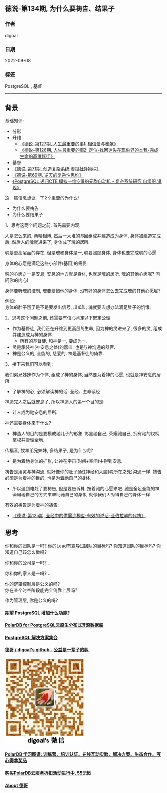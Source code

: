 ## 德说-第134期, 为什么要祷告、结果子       
                            
### 作者                            
digoal                            
                            
### 日期                            
2022-09-08                            
                            
### 标签                            
PostgreSQL , 基督               
                
----                            
                            
## 背景     
    
基础知识:     
- 分形    
- 升维    
    - [《德说-第127期, 人生最重要的事1: 相信爱与奉献》](../202208/20220822_01.md)      
    - [《德说-第126期, 人生最重要的事2: 定位-找回迷失在现象界的本我-完成生命的高维跃迁》](../202208/20220819_03.md)      
- 基督    
- [《德说-第71期, 创造复杂系统:虚拟社群物种》](../202112/20211203_03.md)  
- [《德说-第69期, 逆天的复杂性思维》](../202112/20211202_05.md)  
- [《PostgreSQL 递归CTE 模拟一维空间的元胞自动机 - 复杂系统研究 自组织,涌现》](../202112/20211202_04.md)  
    
这一篇信息想谈一下2个重要的为什么!    
- 为什么要祷告    
- 为什么要结果子    
    
1、思考这两个问题之前, 首先需要内观:    
    
人是怎么来的, 两精相博, 然后一大堆的基因组成并建造成为身体, 身体被建造完成后, 然后人的魂就进来了, 身体成了魂的居所.     
    
魂是更高层面的存在, 但是魂和身体是一, 魂要照顾身体, 身体也要完成魂的心愿.     
    
身体的心愿是满足这些小部件(基因)的需要;     
    
魂的心愿之一是安息, 安息的地方就是身体, 也就是魂的居所. 魂的其他心愿呢? 问问你的内心!      
    
身体要听魂的控制, 魂要爱惜他的身体. 没有好的身体怎么去完成魂的其他心愿呢?      
    
例如:     
身体的肚子饿了是不是要发出信号, 瓜瓜叫; 魂就要去想办法满足肚子的饥饿;     
    
2、思考这个问题之前, 还需要有信心肯定以下既定公理    
    
- 作为基督徒, 我们正在升维到更高层的生命, 因为神的灵进来了, 很多的灵, 组成并建造成为神的身体.    
    - 所有的基督徒, 和神是一, 要成为一.      
- 灵是承装神(神安息之处)的器皿, 也是与神沟通的器官.     
- 神是公义的, 全能的, 慈爱的. 神是基督徒的倚靠.    
    
3、接下来我们可以看到:    
    
我们弟兄姊妹作为个体, 组成了神的身体, 当然要为着神的心愿, 也就是神安息的居所.      
- 了解神的心, 必须解读神的话: 圣经、生命读经
    
神造完人之后就安息了, 所以神造人的第一个目的是:     
- 让人成为祂安息的居所.     
    
神还需要身体来干什么?     
- 神造人的目的是要模成祂儿子的形象, 彰显祂自己, 荣耀祂自己, 拥有祂的权柄, 掌权并管理全地.     
    
传福音, 牧羊弟兄姊妹, 多结果子, 是为什么呢?     
- 是为着祂身体的扩张, 让神在宇宙(时间+空间)中得到安息.     
    
祷告是用灵与神沟通, 就好像你的肚子通过神经和大脑(魂所在之处)沟通一样. 祷告必须是为着神的目的, 也是为着祂自己的身体.     
- 所以遇到难处了要祷告, 但是要告诉神, 按着祂的心愿来吧. 祂是全足全能的神, 会用祂自己的方式来帮助祂自己的身体, 就像我们人对待自己的身体一样.       
    
有效的祷告是为着神的祷告:     
- [《德说-第125期, 圣经中的供需连模型-有效的说话-亚伯拉罕的代祷》](../202208/20220819_02.md)      
    
## 思考  
你和你的团队是一吗? 你的Lead有宣导过团队的目标吗? 你知道团队的目标吗? 你知道自己该怎么做吗?   
  
你和你的公司是一吗? ...   
  
你和你的家人是一吗? ...   
  
你的逻辑控制层是公义的吗?   
你在某个时空阶段能完全倚靠上层吗?   
  
作为管理层, 你是公义的吗?  
      
  
#### [期望 PostgreSQL 增加什么功能?](https://github.com/digoal/blog/issues/76 "269ac3d1c492e938c0191101c7238216")
  
  
#### [PolarDB for PostgreSQL云原生分布式开源数据库](https://github.com/ApsaraDB/PolarDB-for-PostgreSQL "57258f76c37864c6e6d23383d05714ea")
  
  
#### [PostgreSQL 解决方案集合](https://yq.aliyun.com/topic/118 "40cff096e9ed7122c512b35d8561d9c8")
  
  
#### [德哥 / digoal's github - 公益是一辈子的事.](https://github.com/digoal/blog/blob/master/README.md "22709685feb7cab07d30f30387f0a9ae")
  
  
![digoal's wechat](../pic/digoal_weixin.jpg "f7ad92eeba24523fd47a6e1a0e691b59")
  
  
#### [PolarDB 学习图谱: 训练营、培训认证、在线互动实验、解决方案、生态合作、写心得拿奖品](https://www.aliyun.com/database/openpolardb/activity "8642f60e04ed0c814bf9cb9677976bd4")
  
  
#### [购买PolarDB云服务折扣活动进行中, 55元起](https://www.aliyun.com/activity/new/polardb-yunparter?userCode=bsb3t4al "e0495c413bedacabb75ff1e880be465a")
  
  
#### [About 德哥](https://github.com/digoal/blog/blob/master/me/readme.md "a37735981e7704886ffd590565582dd0")
  
